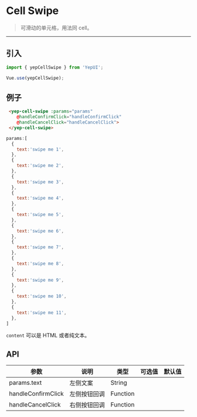 # Cell Swipe

> 可滑动的单元格，用法同 cell。

----------


## 引入

```javascript
import { yepCellSwipe } from 'YepUI';

Vue.use(yepCellSwipe);
```

## 例子


```html
 <yep-cell-swipe :params="params"
    @handleConfirmClick="handleConfirmClick"
    @handleCancelClick="handleCancelClick">
 </yep-cell-swipe>
```

```js
params:[
  {
    text:'swipe me 1',
  },
  {
    text:'swipe me 2',
  },
  {
    text:'swipe me 3',
  },
  {
    text:'swipe me 4',
  },
  {
    text:'swipe me 5',
  },
  {
    text:'swipe me 6',
  },
  {
    text:'swipe me 7',
  },
  {
    text:'swipe me 8',
  },
  {
    text:'swipe me 9',
  },
  {
    text:'swipe me 10',
  },
  {
    text:'swipe me 11',
  },
]

```

`content` 可以是 HTML 或者纯文本。

## API
| 参数 | 说明 | 类型 | 可选值 | 默认值 |
|------|-------|---------|-------|--------|
| params.text  |  左侧文案   | String    |     |     |
| handleConfirmClick  |  左侧按钮回调   | Function    |     |     |
| handleCancelClick  |  右侧按钮回调   | Function    |     |     |

